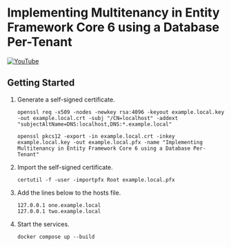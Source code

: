 ﻿# Implementing Multitenancy in Entity Framework Core 6 using a Database Per-Tenant

[![YouTube](https://img.youtube.com/vi/t0pOYx9qU2U/0.jpg)](https://www.youtube.com/watch?v=t0pOYx9qU2U)

## Getting Started

1. Generate a self-signed certificate.
    ```shell
    openssl req -x509 -nodes -newkey rsa:4096 -keyout example.local.key -out example.local.crt -subj "/CN=localhost" -addext "subjectAltName=DNS:localhost,DNS:*.example.local"
    ```
    ```shell
    openssl pkcs12 -export -in example.local.crt -inkey example.local.key -out example.local.pfx -name "Implementing Multitenancy in Entity Framework Core 6 using a Database Per-Tenant"
    ```
1. Import the self-signed certificate.
    ```shell
    certutil -f -user -importpfx Root example.local.pfx
    ```
1. Add the lines below to the hosts file.
    ```text
    127.0.0.1 one.example.local
    127.0.0.1 two.example.local
    ```
1. Start the services.
    ```shell
    docker compose up --build
    ```
